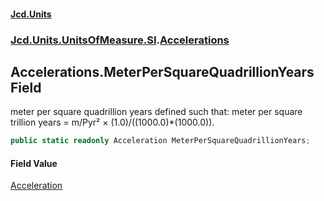 #### [Jcd.Units](index 'index')
### [Jcd.Units.UnitsOfMeasure.SI](Jcd.Units.UnitsOfMeasure.SI 'Jcd.Units.UnitsOfMeasure.SI').[Accelerations](Accelerations 'Jcd.Units.UnitsOfMeasure.SI.Accelerations')

## Accelerations.MeterPerSquareQuadrillionYears Field

meter per square quadrillion years defined such that: meter per square trillion years = m/Pyr² ×
(1.0)/((1000.0)*(1000.0)).

```csharp
public static readonly Acceleration MeterPerSquareQuadrillionYears;
```

#### Field Value
[Acceleration](Acceleration 'Jcd.Units.UnitTypes.Acceleration')